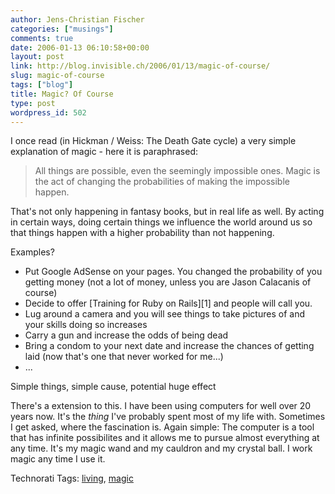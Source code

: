 ```yaml
---
author: Jens-Christian Fischer
categories: ["musings"]
comments: true
date: 2006-01-13 06:10:58+00:00
layout: post
link: http://blog.invisible.ch/2006/01/13/magic-of-course/
slug: magic-of-course
tags: ["blog"]
title: Magic? Of Course
type: post
wordpress_id: 502
---
```


I once read (in Hickman / Weiss: The Death Gate cycle) a very simple explanation of magic - here it is paraphrased:

> All things are possible, even the seemingly impossible ones. 
> Magic is the act of changing the probabilities of making the impossible happen.

That's not only happening in fantasy books, but in real life as well. By acting in certain ways, doing certain things we influence the world around us so that things happen with a higher probability than not happening.

Examples? 

* Put Google AdSense on your pages. You changed the probability of you getting money (not a lot of money, unless you are Jason Calacanis of course)
* Decide to offer [Training for Ruby on Rails][1] and people will call you.
* Lug around a camera and you will see things to take pictures of and your skills doing so increases
* Carry a gun and increase the odds of being dead
* Bring a condom to your next date and increase the chances of getting laid (now that's one that never worked for me...)
* ...

Simple things, simple cause, potential huge effect

There's a extension to this. I have been using computers for well over 20 years now. It's the *thing* I've probably spent most of my life with. Sometimes I get asked, where the fascination is. Again simple: The computer is a tool that has infinite possibilites and it allows me to pursue almost everything at any time. It's my magic wand and my cauldron and my crystal ball. I work magic any time I use it.




Technorati Tags: [living](http://www.technorati.com/tag/living), [magic](http://www.technorati.com/tag/magic)
